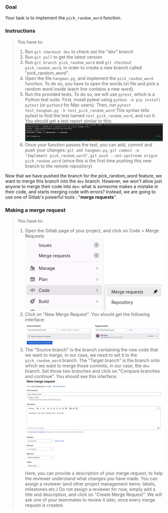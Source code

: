 ### Goal
Your task is to implement the `pick_random_word` function. 

### Instructions
> You have to:
> 1. Run `git checkout dev` to check out the "dev" branch
> 2. Run `git pull` to get the latest version
> 3. Run `git branch pick_random_word` and `git checkout pick_random_word`, in order to create a new branch called "pick_random_word".
> 4. Open the file `hangman.py`, and implement the `pick_random_word` function. To do so, you have to open the words.txt file and pick a random word inside (each line contains a new word).
> 5. Run the provided tests. To do so, we will use `pytest`, which is a Python test suite. 
First, install pytest using `python -m pip install pytest` (or `python3` for Mac users). 
Then, run `pytest test_hangman.py -k test_pick_random_word`
This syntax tells pytest to find the test named `test_pick_random_word`, and run it. You should get a test report similar to this:
> ![alt text](image-1.png)
> 6. Once your function passes the test, you can add, commit and push your changes: `git add hangman.py`, `git commit -m "Implement pick_random_word"`, `git push --set-upstream origin pick_random_word` (since this is the first time pushing this new branch to the remote repository)

Now that we have pushed the branch for the pick_random_word feature, we want to merge this branch into the `dev` branch. However, we won't allow just anyone to merge their code into `dev`: what is someome makes a mistake in their code, and starts merging code with errors? Instead, we are going to use one of Gitlab's powerful tools : "**merge requests**".

### Making a merge request
> You have to:
> 1. Open the Gitlab page of your project, and click on Code > Merge Requests
![Merge Requests button](../images/image-12.png)
> 2. Click on "New Merge Request". You should get the following interface:
![New Merge Request](image.png)
> 3. The "Source branch" is the branch containing the new code that we want to merge, in our case, we need to set it to the `pick_random_word` branch.
The "Target branch" is the branch onto which we want to merge those commits, in our case, the `dev` branch.
Set those two branches and click on "Compare branches and continue". You should see this interface:
![Creating a pull request](image-2.png)
> Here, you can provide a description of your merge request, to help the reviewer understand what changes you have made. You can assign a reviewer (and other project management items: labels, milestones etc.)
> Do not assign a reviewer for now, simply add a title and description, and click on "Create Merge Request". We will ask one of your teammates to review it later, once every merge request is created.

